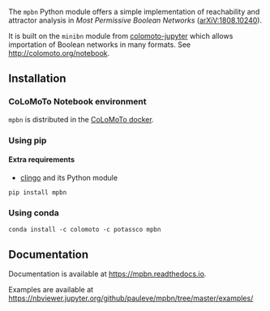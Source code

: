 
The `mpbn` Python module offers a simple implementation of reachability and attractor analysis in *Most Permissive Boolean Networks* ([arXiV:1808.10240][1]).

It is built on the `minibn` module from [colomoto-jupyter](https://github.com/colomoto/colomoto-jupyter) which allows importation of Boolean networks in many formats. See http://colomoto.org/notebook.

## Installation

### CoLoMoTo Notebook environment

`mpbn` is distributed in the [CoLoMoTo docker](http://colomoto.org/notebook).

### Using pip

#### Extra requirements
* [clingo](https://github.com/potassco/clingo) and its Python module

```
pip install mpbn
```

### Using conda
```
conda install -c colomoto -c potassco mpbn
```

## Documentation

Documentation is available at https://mpbn.readthedocs.io.

Examples are available at https://nbviewer.jupyter.org/github/pauleve/mpbn/tree/master/examples/


[1]: https://arxiv.org/abs/1808.10240
